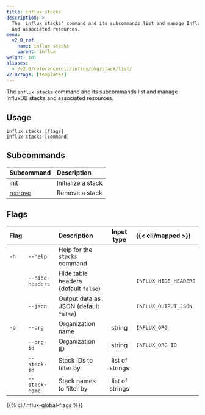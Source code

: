 ```yaml
---
title: influx stacks
description: >
  The 'influx stacks' command and its subcommands list and manage InfluxDB stacks
  and associated resources.
menu:
  v2_0_ref:
    name: influx stacks
    parent: influx
weight: 101
aliases:
  - /v2.0/reference/cli/influx/pkg/stack/list/
v2.0/tags: [templates]
---
```


The `influx stacks` command and its subcommands list and manage InfluxDB stacks
and associated resources.

## Usage
```
influx stacks [flags]
influx stacks [command]
```

## Subcommands
| Subcommand                                             | Description        |
|:-------                                                |:-----------        |
| [init](/v2.0/reference/cli/influx/stacks/init/)     | Initialize a stack |
| [remove](/v2.0/reference/cli/influx/stacks/remove/) | Remove a stack     |

## Flags
| Flag |                  | Description                           | Input type      | {{< cli/mapped >}}    |
|:---- |:---              |:-----------                           |:----------:     |:------------------    |
| `-h` | `--help`         | Help for the `stacks` command         |                 |                       |
|      | `--hide-headers` | Hide table headers (default `false`)  |                 | `INFLUX_HIDE_HEADERS` |
|      | `--json`         | Output data as JSON (default `false`) |                 | `INFLUX_OUTPUT_JSON`  |
| `-o` | `--org`          | Organization name                     | string          | `INFLUX_ORG`          |
|      | `--org-id`       | Organization ID                       | string          | `INFLUX_ORG_ID`       |
|      | `--stack-id`     | Stack IDs to filter by                | list of strings |                       |
|      | `--stack-name`   | Stack names to filter by              | list of strings |                       |

{{% cli/influx-global-flags %}}
